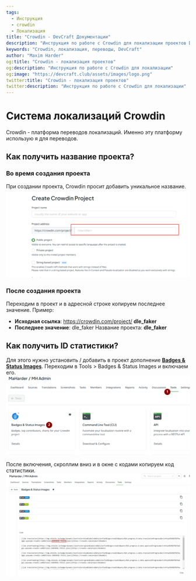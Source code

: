 ```yaml
---
tags:
  - Инструкция
  - crowdin
  - Локализация
title: "Crowdin - DevCraft Документации"
description: "Инструкция по работе с Crowdin для локализации проектов DevCraft."
keywords: "Crowdin, локализация, переводы, DevCraft"
author: "Maxim Harder"
og:title: "Crowdin - локализация проектов"
og:description: "Инструкция по работе с Crowdin для локализации"
og:image: "https://devcraft.club/assets/images/logo.png"
twitter:title: "Crowdin - локализация проектов"
twitter:description: "Инструкция по работе с Crowdin для локализации"
---
```


# Система локализаций Crowdin

Crowdin - платформа переводов локализаций. Именно эту платформу использую я для переводов.

## Как получить название проекта?

### Во время создания проекта

При создании проекта, Crowdin просит добавить уникальное название.
![При добавлении проекта](./assets/crowdin_create.png)

### После создания проекта

Переходим в проект и в адресной строке копируем последнее значение.
Пример:

- **Исходная ссылка**: https://crowdin.com/project/ **dle_faker**
- **Последнее значение**: dle_faker
  Название проекта: **dle_faker**

## Как получить ID статистики?

Для этого нужно установить / добавить в проект дополнение **[Badges & Status Images](https://crowdin.com/store/apps/bds)**.
Переходим в Tools > Badges & Status Images и включаем его.
![Badges & Status Images](./assets/crowdin_tools.png)

После включения, скроллим вниз и в окне с кодами копируем код статистики.
![Код статистики](./assets/crowdin_stats_code.png)